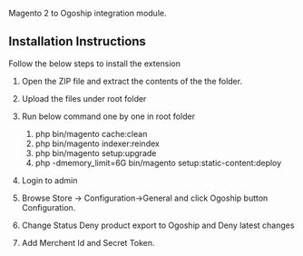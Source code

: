 Magento 2 to Ogoship integration module.

Installation Instructions
--------------------------
Follow the below steps to install the extension

1) Open the ZIP file and extract the contents of the the folder.
2) Upload the files under root folder
3) Run below command one by one in root folder
	1. php bin/magento cache:clean
	2. php bin/magento indexer:reindex
	3. php bin/magento setup:upgrade
	4. php -dmemory_limit=6G bin/magento setup:static-content:deploy
	
3) Login to admin
4) Browse Store -> Configuration->General and click Ogoship button Configuration.
7) Change Status  Deny product export to Ogoship  and Deny latest changes
8) Add Merchent Id and Secret Token.
